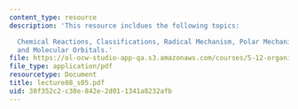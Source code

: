 ```yaml
---
content_type: resource
description: 'This resource incldues the following topics:

  Chemical Reactions, Classifications, Radical Mechanism, Polar Mechanism, and Bonding
  and Molecular Orbitals.'
file: https://ol-ocw-studio-app-qa.s3.amazonaws.com/courses/5-12-organic-chemistry-i-spring-2005/38f352c2c38e842e2d011341a8232afb_lecture08_s05.pdf
file_type: application/pdf
resourcetype: Document
title: lecture08_s05.pdf
uid: 38f352c2-c38e-842e-2d01-1341a8232afb
---
```

